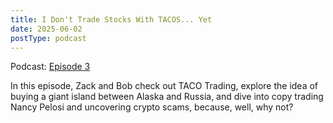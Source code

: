 ```yaml
---
title: I Don't Trade Stocks With TACOS... Yet
date: 2025-06-02
postType: podcast
---
```


Podcast: [Episode 3](https://www.youtube.com/watch?v=dBCnS7Xvp8I)

In this episode, Zack and Bob check out TACO Trading, explore the idea of buying a giant island between Alaska and Russia, and dive into copy trading Nancy Pelosi and uncovering crypto scams, because, well, why not?
